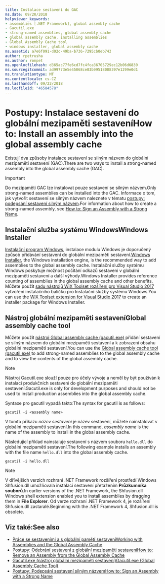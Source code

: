 ```yaml
---
title: Instalace sestavení do GAC
ms.date: 09/20/2018
helpviewer_keywords:
- assemblies [.NET Framework], global assembly cache
- Gacutil.exe
- strong-named assemblies, global assembly cache
- global assembly cache, installing assemblies
- Global Assembly Cache tool
- windows installer, global assembly cache
ms.assetid: a7e6f091-d02c-49ba-b736-7295cb0eb743
author: rpetrusha
ms.author: ronpet
ms.openlocfilehash: d365ac77fe6cd7fc4fca36705729ec12b06d6830
ms.sourcegitcommit: ad99773e5e45068ce03b99518008397e1299e0d1
ms.translationtype: MT
ms.contentlocale: cs-CZ
ms.lasthandoff: 09/22/2018
ms.locfileid: "46584578"
---
```

# <a name="how-to-install-an-assembly-into-the-global-assembly-cache"></a><span data-ttu-id="0fe82-102">Postupy: Instalace sestavení do globální mezipaměti sestavení</span><span class="sxs-lookup"><span data-stu-id="0fe82-102">How to: Install an assembly into the global assembly cache</span></span>

<span data-ttu-id="0fe82-103">Existují dva způsoby instalace sestavení se silným názvem do globální mezipaměti sestavení (GAC).</span><span class="sxs-lookup"><span data-stu-id="0fe82-103">There are two ways to install a strong-named assembly into the global assembly cache (GAC).</span></span>

> [!IMPORTANT]
> <span data-ttu-id="0fe82-104">Do mezipaměti GAC lze instalovat pouze sestavení se silným názvem.</span><span class="sxs-lookup"><span data-stu-id="0fe82-104">Only strong-named assemblies can be installed into the GAC.</span></span> <span data-ttu-id="0fe82-105">Informace o tom, jak vytvořit sestavení se silným názvem naleznete v tématu [postupy: podepsání sestavení silným názvem](how-to-sign-an-assembly-with-a-strong-name.md).</span><span class="sxs-lookup"><span data-stu-id="0fe82-105">For information about how to create a strong-named assembly, see [How to: Sign an Assembly with a Strong Name](how-to-sign-an-assembly-with-a-strong-name.md).</span></span>

## <a name="windows-installer"></a><span data-ttu-id="0fe82-106">Instalační služba systému Windows</span><span class="sxs-lookup"><span data-stu-id="0fe82-106">Windows Installer</span></span>

<span data-ttu-id="0fe82-107">[Instalační program Windows](/windows/desktop/Msi/installation-of-assemblies-to-the-global-assembly-cache), instalace modulu Windows je doporučený způsob přidávání sestavení do globální mezipaměti sestavení.</span><span class="sxs-lookup"><span data-stu-id="0fe82-107">[Windows Installer](/windows/desktop/Msi/installation-of-assemblies-to-the-global-assembly-cache), the Windows installation engine, is the recommended way to add assemblies to the global assembly cache.</span></span> <span data-ttu-id="0fe82-108">Instalační služby systému Windows poskytuje možnost počítání odkazů sestavení v globální mezipaměti sestavení a další výhody.</span><span class="sxs-lookup"><span data-stu-id="0fe82-108">Windows Installer provides reference counting of assemblies in the global assembly cache and other benefits.</span></span> <span data-ttu-id="0fe82-109">Můžete použít [sadu nástrojů WiX Toolset rozšíření pro Visual Studio 2017](https://marketplace.visualstudio.com/items?itemName=RobMensching.WixToolsetVisualStudio2017Extension) vytvoření instalačního balíčku pro Instalační služby systému Windows.</span><span class="sxs-lookup"><span data-stu-id="0fe82-109">You can use the [WiX Toolset extension for Visual Studio 2017](https://marketplace.visualstudio.com/items?itemName=RobMensching.WixToolsetVisualStudio2017Extension) to create an installer package for Windows Installer.</span></span>

## <a name="global-assembly-cache-tool"></a><span data-ttu-id="0fe82-110">Nástroj globální mezipaměti sestavení</span><span class="sxs-lookup"><span data-stu-id="0fe82-110">Global assembly cache tool</span></span>

<span data-ttu-id="0fe82-111">Můžete použít [nástroj Global assembly cache (gacutil.exe)](../tools/gacutil-exe-gac-tool.md) přidání sestavení se silným názvem do globální mezipaměti sestavení a k zobrazení obsahu globální mezipaměti sestavení.</span><span class="sxs-lookup"><span data-stu-id="0fe82-111">You can use the [Global assembly cache tool (gacutil.exe)](../tools/gacutil-exe-gac-tool.md) to add strong-named assemblies to the global assembly cache and to view the contents of the global assembly cache.</span></span>

   > [!NOTE]
   > <span data-ttu-id="0fe82-112">Nástroj Gacutil.exe slouží pouze pro účely vývoje a neměl by být používán k instalaci produkčních sestavení do globální mezipaměti sestavení.</span><span class="sxs-lookup"><span data-stu-id="0fe82-112">Gacutil.exe is only for development purposes and should not be used to install production assemblies into the global assembly cache.</span></span>

<span data-ttu-id="0fe82-113">Syntaxe pro gacutil vypadá takto:</span><span class="sxs-lookup"><span data-stu-id="0fe82-113">The syntax for gacutil is as follows:</span></span>

```shell
gacutil -i <assembly name>
```

<span data-ttu-id="0fe82-114">V tomto příkazu *název sestavení* je název sestavení, můžete nainstalovat v globální mezipaměti sestavení.</span><span class="sxs-lookup"><span data-stu-id="0fe82-114">In this command, *assembly name* is the name of the assembly to install in the global assembly cache.</span></span>

<span data-ttu-id="0fe82-115">Následující příklad nainstaluje sestavení s názvem souboru `hello.dll` do globální mezipaměti sestavení.</span><span class="sxs-lookup"><span data-stu-id="0fe82-115">The following example installs an assembly with the file name `hello.dll` into the global assembly cache.</span></span>

```shell
gacutil -i hello.dll
```

> [!NOTE]
> <span data-ttu-id="0fe82-116">V dřívějších verzích rozhraní .NET Framework rozšíření prostředí Windows Shfusion.dll umožňovala instalaci sestavení přetažením **Průzkumníka souborů**.</span><span class="sxs-lookup"><span data-stu-id="0fe82-116">In earlier versions of the .NET Framework, the Shfusion.dll Windows shell extension enabled you to install assemblies by dragging them in **File Explorer**.</span></span> <span data-ttu-id="0fe82-117">Od verze rozhraní .NET Framework 4, je rozšíření Shfusion.dll zastaralé.</span><span class="sxs-lookup"><span data-stu-id="0fe82-117">Beginning with the .NET Framework 4, Shfusion.dll is obsolete.</span></span>

## <a name="see-also"></a><span data-ttu-id="0fe82-118">Viz také:</span><span class="sxs-lookup"><span data-stu-id="0fe82-118">See also</span></span>

- [<span data-ttu-id="0fe82-119">Práce se sestaveními a s globální pamětí sestavení</span><span class="sxs-lookup"><span data-stu-id="0fe82-119">Working with Assemblies and the Global Assembly Cache</span></span>](working-with-assemblies-and-the-gac.md)
- [<span data-ttu-id="0fe82-120">Postupy: Odebrání sestavení z globální mezipaměti sestavení</span><span class="sxs-lookup"><span data-stu-id="0fe82-120">How to: Remove an Assembly from the Global Assembly Cache</span></span>](how-to-remove-an-assembly-from-the-gac.md)
- [<span data-ttu-id="0fe82-121">Gacutil.exe (nástroj globální mezipaměti sestavení)</span><span class="sxs-lookup"><span data-stu-id="0fe82-121">Gacutil.exe (Global Assembly Cache Tool)</span></span>](../tools/gacutil-exe-gac-tool.md)
- [<span data-ttu-id="0fe82-122">Postupy: Podepsání sestavení silným názvem</span><span class="sxs-lookup"><span data-stu-id="0fe82-122">How to: Sign an Assembly with a Strong Name</span></span>](how-to-sign-an-assembly-with-a-strong-name.md)